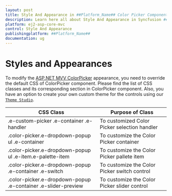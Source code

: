 ```yaml
---
layout: post
title: Style And Appearance in ##Platform_Name## Color Picker Component
description: Learn here all about Style And Appearance in Syncfusion ##Platform_Name## Color Picker component of Syncfusion Essential JS 2 and more.
platform: ej2-asp-core-mvc
control: Style And Appearance
publishingplatform: ##Platform_Name##
documentation: ug
---
```



# Styles and Appearances

To modify the [ASP.NET MVV ColorPicker](https://www.syncfusion.com/aspnet-mvc-ui-controls/color-picker) appearance, you need to override the default CSS of ColorPicker component. Please find the list of CSS classes and its corresponding section in ColorPicker component. Also, you have an option to create your own custom theme for the controls using our [`Theme Studio`](https://ej2.syncfusion.com/themestudio/?theme=material).

| CSS Class | Purpose of Class |
| ----- | ----- |
| .e-custom-picker .e-container .e-handler | To customized Color Picker selection handler |
| .color-picker.e-dropdown-popup ul .e-container | To customize the Color Picker container |
| .color-picker.e-dropdown-popup ul .e-item.e-palette-item | To customize the Color Picker pallete item |
| .color-picker.e-dropdown-popup .e-container .e-switch | To customize the Color Picker switch control |
| .color-picker.e-dropdown-popup .e-container .e-slider-preview | To customize the Color Picker slider control |